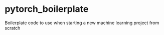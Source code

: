 <h1>pytorch_boilerplate</h1>
<p>Boilerplate code to use when starting a new machine learning project from scratch</p>
